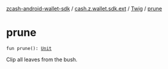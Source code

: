 [zcash-android-wallet-sdk](../../index.md) / [cash.z.wallet.sdk.ext](../index.md) / [Twig](index.md) / [prune](./prune.md)

# prune

`fun prune(): `[`Unit`](https://kotlinlang.org/api/latest/jvm/stdlib/kotlin/-unit/index.html)

Clip all leaves from the bush.

